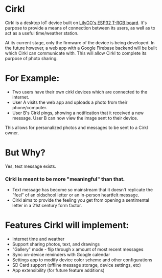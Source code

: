 # Cirkl
Cirkl is a desktop IoT device built on [LilyGO's ESP32 T-RGB board](https://www.lilygo.cc/products/t-rgb). 
It's purpose to provide a means of connection between its users, as well as to act as a useful time/weather station.

At its current stage, only the firmware of the device is being developed. 
In the future however, a web app with a Google Firebase backend will be built which Cirkl can communicate with.
This will allow Cirkl to complete its purpose of photo sharing. 

# For Example:
- Two users have their own cirkl devices which are connected to the internet.
- User A visits the web app and uploads a photo from their phone/computer. 
- User B's Cirkl pings, showing a notification that it received a new message. User B can now view the image sent to their device.

This allows for personalized photos and messages to be sent to a Cirkl owner.

# But Why?
Yes, text message exists.
### Cirkl is meant to be more "meaningful" than that.
- Text message has become so mainstream that it doesn't replicate the "feel" of an oldschool letter or an in-person heartfelt message.
- Cirkl aims to provide the feeling you get from opening a sentimental letter in a 21st century form factor.

# Features Cirkl will implement:
- Internet time and weather
- Support sharing photos, text, and drawings
- "Gallery" mode - flip through x amount of most recent messages
- Sync on-device reminders with Google calendar
- Settings app to modify device color scheme and other configurations
- SD Card support (offline message storage, device settings, etc)
- App extensibility (for future feature additions)
